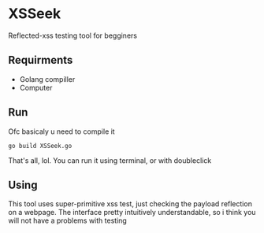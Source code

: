 # XSSeek
Reflected-xss testing tool for begginers
## Requirments

 - Golang compiller
 - Computer
 ## Run
 Ofc basicaly u need to compile it
 

    go build XSSeek.go
 That's all, lol. You can run it using terminal, or with doubleclick
 ## Using
 This tool uses super-primitive xss test, just checking the payload reflection on a webpage. The interface pretty intuitively understandable, so i think you will not have a problems with testing

